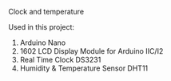 Clock and temperature

Used in this project:
1. Arduino Nano
2. 1602 LCD Display Module for Arduino IIC/I2 
3. Real Time Clock DS3231
4. Humidity & Temperature Sensor DHT11
